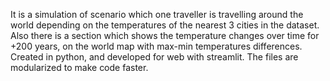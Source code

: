 It is a simulation of scenario which one traveller is travelling around the world depending on the temperatures of the nearest 3 cities in the dataset. Also there is a section which shows the temperature changes over time for +200 years, on the world map with max-min temperatures differences. Created in python, and developed for web with streamlit. The files are modularized to make code faster.
